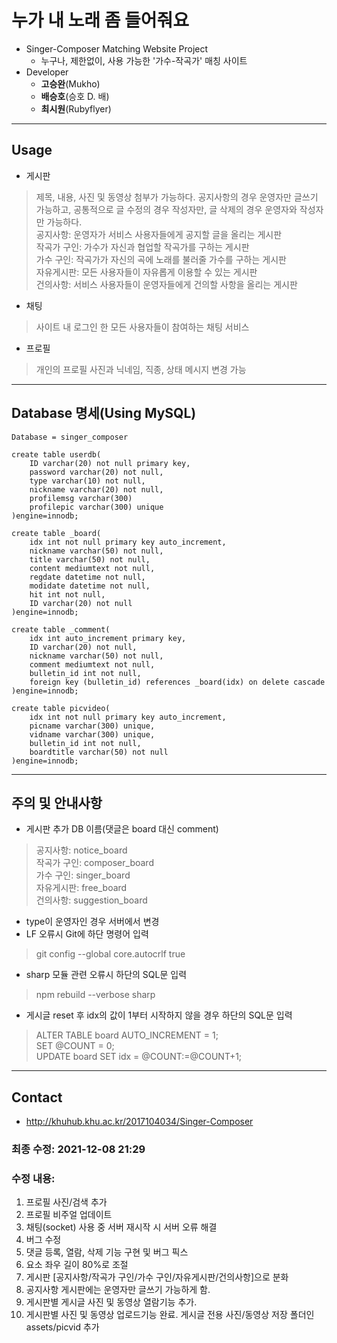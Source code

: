 # 누가 내 노래 좀 들어줘요
+ Singer-Composer Matching Website Project
    - 누구나, 제한없이, 사용 가능한 '가수-작곡가' 매칭 사이트
+ Developer
    - **고승완**(Mukho)
    - **배승호**(승호 D. 배)
    - **최시원**(Rubyflyer)

---
## Usage

- 게시판
>제목, 내용, 사진 및 동영상 첨부가 가능하다. 공지사항의 경우 운영자만 글쓰기 가능하고, 공통적으로 글 수정의 경우 작성자만, 글 삭제의 경우 운영자와 작성자만 가능하다.<br>
>공지사항: 운영자가 서비스 사용자들에게 공지할 글을 올리는 게시판<br>
>작곡가 구인: 가수가 자신과 협업할 작곡가를 구하는 게시판<br>
>가수 구인: 작곡가가 자신의 곡에 노래를 불러줄 가수를 구하는 게시판<br>
>자유게시판: 모든 사용자들이 자유롭게 이용할 수 있는 게시판<br>
>건의사항: 서비스 사용자들이 운영자들에게 건의할 사항을 올리는 게시판

- 채팅
>사이트 내 로그인 한 모든 사용자들이 참여하는 채팅 서비스

- 프로필
>개인의 프로필 사진과 닉네임, 직종, 상태 메시지 변경 가능

---
## Database 명세(Using MySQL)
```
Database = singer_composer

create table userdb(
    ID varchar(20) not null primary key,
    password varchar(20) not null,
    type varchar(10) not null,
    nickname varchar(20) not null,
    profilemsg varchar(300)
    profilepic varchar(300) unique
)engine=innodb;

create table _board(
    idx int not null primary key auto_increment,
    nickname varchar(50) not null,
    title varchar(50) not null,
    content mediumtext not null,
    regdate datetime not null,
    modidate datetime not null,
    hit int not null,
    ID varchar(20) not null
)engine=innodb;

create table _comment(
    idx int auto_increment primary key,
    ID varchar(20) not null,
    nickname varchar(50) not null,
    comment mediumtext not null,
    bulletin_id int not null,
    foreign key (bulletin_id) references _board(idx) on delete cascade 
)engine=innodb;

create table picvideo(
    idx int not null primary key auto_increment,
    picname varchar(300) unique,
    vidname varchar(300) unique,
    bulletin_id int not null,
    boardtitle varchar(50) not null
)engine=innodb;
```

---
## 주의 및 안내사항

- 게시판 추가 DB 이름(댓글은 board 대신 comment)
>공지사항: notice_board<br>
>작곡가 구인: composer_board<br>
>가수 구인: singer_board<br>
>자유게시판: free_board<br>
>건의사항: suggestion_board

- type이 운영자인 경우 서버에서 변경
- LF 오류시 Git에 하단 명령어 입력
>git config --global core.autocrlf true

- sharp 모듈 관련 오류시 하단의 SQL문 입력
>npm rebuild --verbose sharp

- 게시글 reset 후 idx의 값이 1부터 시작하지 않을 경우 하단의 SQL문 입력
>ALTER TABLE board AUTO_INCREMENT = 1;<br>
>SET @COUNT = 0;<br>
>UPDATE board SET idx = @COUNT:=@COUNT+1;

---
## Contact
+ http://khuhub.khu.ac.kr/2017104034/Singer-Composer

### 최종 수정: 2021-12-08 21:29<br>
### 수정 내용:
1. 프로필 사진/검색 추가
2. 프로필 비주얼 업데이트
3. 채팅(socket) 사용 중 서버 재시작 시 서버 오류 해결
4. 버그 수정
5. 댓글 등록, 열람, 삭제 기능 구현 및 버그 픽스
6. 요소 좌우 길이 80%로 조절
7. 게시판 [공지사항/작곡가 구인/가수 구인/자유게시판/건의사항]으로 분화
8. 공지사항 게시판에는 운영자만 글쓰기 가능하게 함.
9. 게시판별 게시글 사진 및 동영상 열람기능 추가.
10. 게시판별 사진 및 동영상 업로드기능 완료. 게시글 전용 사진/동영상 저장 폴더인 assets/picvid 추가